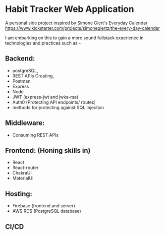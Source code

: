 # Habit Tracker Web Application

A personal side project inspired by Simone Giert's Everyday Calendar 
https://www.kickstarter.com/projects/simonegiertz/the-every-day-calendar

I am embarking on this to gain a more sound fullstack experience in technologies and practices such as - 
    
## Backend:
- postgreSQL, 
- REST APIs Creating, 
- Postman
- Express
- Node
- JWT (express-jwt and jwks-rsa)
- Auth0 (Protecting API endpoints/ routes)
- methods for protecting against SQL injection 
    
## Middleware:
- Consuming REST APIs
        
## Frontend: (Honing skills in)
- React
- React-router 
- ChakraUI
- MaterialUI
        
## Hosting:
- Firebase (frontend and server)
- AWS RDS (PostgreSQL database)

## CI/CD

